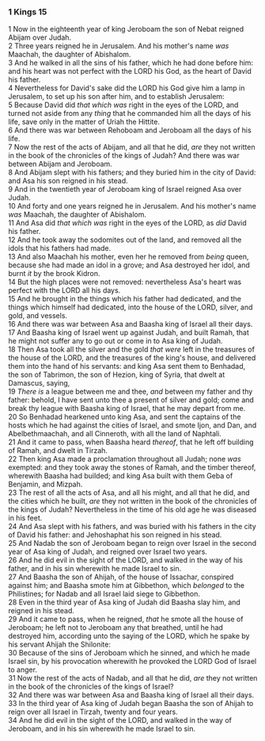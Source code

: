 ### 1 Kings 15

1 Now in the eighteenth year of king Jeroboam the son of Nebat reigned Abijam over Judah.  
2 Three years reigned he in Jerusalem. And his mother's name *was* Maachah, the daughter of Abishalom.  
3 And he walked in all the sins of his father, which he had done before him: and his heart was not perfect with the LORD his God, as the heart of David his father.  
4 Nevertheless for David's sake did the LORD his God give him a lamp in Jerusalem, to set up his son after him, and to establish Jerusalem:  
5 Because David did *that which was* right in the eyes of the LORD, and turned not aside from any *thing* that he commanded him all the days of his life, save only in the matter of Uriah the Hittite.  
6 And there was war between Rehoboam and Jeroboam all the days of his life.  
7 Now the rest of the acts of Abijam, and all that he did, *are* they not written in the book of the chronicles of the kings of Judah? And there was war between Abijam and Jeroboam.  
8 And Abijam slept with his fathers; and they buried him in the city of David: and Asa his son reigned in his stead.  
9 And in the twentieth year of Jeroboam king of Israel reigned Asa over Judah.  
10 And forty and one years reigned he in Jerusalem. And his mother's name *was* Maachah, the daughter of Abishalom.  
11 And Asa did *that which was* right in the eyes of the LORD, as *did* David his father.  
12 And he took away the sodomites out of the land, and removed all the idols that his fathers had made.  
13 And also Maachah his mother, even her he removed from *being* queen, because she had made an idol in a grove; and Asa destroyed her idol, and burnt *it* by the brook Kidron.  
14 But the high places were not removed: nevertheless Asa's heart was perfect with the LORD all his days.  
15 And he brought in the things which his father had dedicated, and the things which himself had dedicated, into the house of the LORD, silver, and gold, and vessels.  
16 And there was war between Asa and Baasha king of Israel all their days.  
17 And Baasha king of Israel went up against Judah, and built Ramah, that he might not suffer any to go out or come in to Asa king of Judah.  
18 Then Asa took all the silver and the gold *that were* left in the treasures of the house of the LORD, and the treasures of the king's house, and delivered them into the hand of his servants: and king Asa sent them to Benhadad, the son of Tabrimon, the son of Hezion, king of Syria, that dwelt at Damascus, saying,  
19 *There is* a league between me and thee, *and* between my father and thy father: behold, I have sent unto thee a present of silver and gold; come and break thy league with Baasha king of Israel, that he may depart from me.  
20 So Benhadad hearkened unto king Asa, and sent the captains of the hosts which he had against the cities of Israel, and smote Ijon, and Dan, and Abelbethmaachah, and all Cinneroth, with all the land of Naphtali.  
21 And it came to pass, when Baasha heard *thereof*, that he left off building of Ramah, and dwelt in Tirzah.  
22 Then king Asa made a proclamation throughout all Judah; none *was* exempted: and they took away the stones of Ramah, and the timber thereof, wherewith Baasha had builded; and king Asa built with them Geba of Benjamin, and Mizpah.  
23 The rest of all the acts of Asa, and all his might, and all that he did, and the cities which he built, *are* they not written in the book of the chronicles of the kings of Judah? Nevertheless in the time of his old age he was diseased in his feet.  
24 And Asa slept with his fathers, and was buried with his fathers in the city of David his father: and Jehoshaphat his son reigned in his stead.  
25 And Nadab the son of Jeroboam began to reign over Israel in the second year of Asa king of Judah, and reigned over Israel two years.  
26 And he did evil in the sight of the LORD, and walked in the way of his father, and in his sin wherewith he made Israel to sin.  
27 And Baasha the son of Ahijah, of the house of Issachar, conspired against him; and Baasha smote him at Gibbethon, which *belonged* to the Philistines; for Nadab and all Israel laid siege to Gibbethon.  
28 Even in the third year of Asa king of Judah did Baasha slay him, and reigned in his stead.  
29 And it came to pass, when he reigned, *that* he smote all the house of Jeroboam; he left not to Jeroboam any that breathed, until he had destroyed him, according unto the saying of the LORD, which he spake by his servant Ahijah the Shilonite:  
30 Because of the sins of Jeroboam which he sinned, and which he made Israel sin, by his provocation wherewith he provoked the LORD God of Israel to anger.  
31 Now the rest of the acts of Nadab, and all that he did, *are* they not written in the book of the chronicles of the kings of Israel?  
32 And there was war between Asa and Baasha king of Israel all their days.  
33 In the third year of Asa king of Judah began Baasha the son of Ahijah to reign over all Israel in Tirzah, twenty and four years.  
34 And he did evil in the sight of the LORD, and walked in the way of Jeroboam, and in his sin wherewith he made Israel to sin.  
